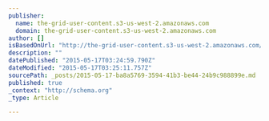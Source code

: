 ```yaml
---
publisher:
  name: the-grid-user-content.s3-us-west-2.amazonaws.com
  domain: the-grid-user-content.s3-us-west-2.amazonaws.com
author: []
isBasedOnUrl: "http://the-grid-user-content.s3-us-west-2.amazonaws.com/aba21337-a46e-42b8-a93a-9c7824e65033.jpg"
description: ""
datePublished: "2015-05-17T03:24:59.790Z"
dateModified: "2015-05-17T03:25:11.757Z"
sourcePath: _posts/2015-05-17-ba8a5769-3594-41b3-be44-24b9c988899e.md
published: true
_context: "http://schema.org"
_type: Article

---
```

